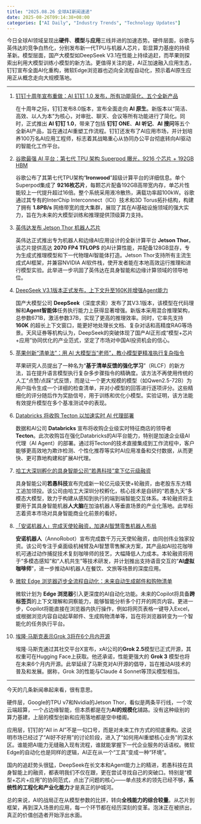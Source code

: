 ```yaml
---
title: "2025.08.26 全球AI新闻速递"
date: 2025-08-26T09:14:38+08:00
categories: ["AI Daily", "Industry Trends", "Technology Updates"]
---
```


今日全球AI领域呈现出**硬件**、**模型**与**应用**三线并进的加速态势。硬件层面，谷歌与英伟达的竞争白热化，分别发布新一代TPU与机器人芯片，彰显算力基座的持续革新。模型层面，国产大模型如DeepSeek V3.1在性能上持续追赶，而苹果则探索出利用大模型训练小模型的新方法。更值得关注的是，AI正加速融入应用生态，钉钉宣布全面AI化重构，微软Edge浏览器也迈向全流程自动化，预示着AI原生应用正从概念走向大规模落地。

---

1.  [钉钉十周年宣布重做：AI 钉钉 1.0 发布，所有功能简化、五个全新产品](https://www.ithome.com/0/878/010.htm)

    在十周年之际，钉钉发布8.0版本，宣布全面走向 **AI 原生**。新版本以“简洁、高效、以人为本”为核心，对审批、聊天、会议等所有功能进行了简化。同时，正式推出 **AI 钉钉 1.0**，带来了包括 **钉钉 ONE**、**AI 听记**、**AI 搜问**等五个全新AI产品，旨在通过AI重塑工作流程。钉钉还发布了AI应用市场，并计划培养100万名AI应用工程师，标志着其战略重心从协同办公平台彻底转向AI驱动的智能化工作平台。

2.  [谷歌最强 AI 平台：第七代 TPU 架构 Superpod 曝光，9216 个芯片 + 192GB HBM](https://www.ithome.com/0/878/003.htm)

    谷歌公布了其第七代TPU架构“**Ironwood**”超级计算平台的详细信息。单个Superpod集成了 **9216枚芯片**，每颗芯片配备192GB高带宽内存，单芯片性能较上一代提升超过16倍。整个系统采用液冷散热，满载功率超100kW。谷歌通过其专有的InterChip Interconnect（ICI）技术和3D Torus拓扑结构，构建了拥有 **1.8PB/s** 网络带宽的庞大集群，展现了其在AI基础设施领域的强大实力，旨在为未来的大模型训练和推理提供顶级算力支持。

3.  [英伟达发布 Jetson Thor 机器人芯片](https://www.ithome.com/0/877/999.htm)

    英伟达正式推出专为机器人和边缘AI应用设计的全新计算平台 **Jetson Thor**。该芯片提供高达 **2070 FP4 TFLOPS** 的AI计算性能，并配备128GB显存，专为生成式推理模型和下一代物理AI智能体打造。Jetson Thor支持所有主流生成式AI框架，并兼容NVIDIA AI软件栈，使开发者能在本地高效运行推理和进行模型实验。此举进一步巩固了英伟达在具身智能和边缘计算领域的领导地位。

4.  [DeepSeek V3.1版本正式发布，上下文升至160K并增强Agent能力](https://www.ithome.com/0/877/958.htm)

    国产大模型公司 **DeepSeek**（深度求索）发布了其V3.1版本，该模型在代码理解和**Agent智能体**任务执行能力上获得显著增强。新版本采用混合推理架构，总参数671B，激活参数37B，实现了更高的推理效率。同时，它率先支持 **160K** 的超长上下文窗口，能更好地处理长文档、复杂对话和高精度RAG等场景。天风证券等机构认为，DeepSeek的突破体现了国产AI正形成“模型+芯片+应用”协同优化的产业范式，坚定了市场对中国AI投资机会的信心。

5.  [苹果创新“清单法”：用 AI 大模型当“老师”，教小模型更精准执行复杂指令](https://www.ithome.com/0/877/986.htm)

    苹果研究人员提出了一种名为“**基于清单反馈的强化学习**”（RLCF）的新方法，旨在提升语言模型执行复杂多步骤指令的精确度。该方法不再使用传统的人工“点赞/点踩”式反馈，而是让一个更大规模的模型（如Qwen2.5-72B）为用户指令生成一个详细的检查清单，并对小模型的回答进行逐项评分。这些精细化的评分随后作为奖励信号，用于训练和优化小模型。实验证明，该方法能有效提升模型在多个基准测试中的表现。

6.  [Databricks 将收购 Tecton 以加速实时 AI 代理部署](https://analyticsindiamag.com/ai-news-updates/databricks-to-acquire-tecton-to-boost-real-time-ai-agent-deployment/)

    数据和AI公司 **Databricks** 宣布将收购企业级实时特征商店的领导者 **Tecton**。此次收购旨在强化Databricks的AI平台能力，特别是加速企业级AI代理（AI Agent）的部署。通过将Tecton的技术直接集成到工作流程中，客户能够更高效地为欺诈检测、个性化推荐等实时AI应用准备和交付数据，从而更快、更可靠地构建和扩展AI代理。

7.  [哈工大深圳孵化的具身智能公司“若愚科技”拿下亿元级融资](https://www.ithome.com/0/877/973.htm)

    具身智能公司**若愚科技**宣布完成新一轮亿元级天使+轮融资，由老股东东方精工追加领投。该公司由哈工大深圳分校孵化，核心技术是自研的“若愚九天”多模态大模型，致力于构建从感知到执行的端到端智能交互体系。本轮融资将主要用于其具身智能机器**人大脑**在加油机器人等垂直场景的产业化落地。此举标志着资本市场对具身智能商业化前景的看好。

8.  [「安诺机器人」完成天使轮融资，加速AI智慧零售机器人布局](https://36kr.com/p/3437863239437697?f=rss)

    **安诺机器人**（AnnoRobot）宣布完成数千万元天使轮融资，由同创伟业独家投资。该公司专注于桌面级机械臂及AI智慧零售解决方案，其产品如AI拉花咖啡机可通过动作捕捉技术复刻咖啡师的技艺，大幅降低人力成本。本轮融资将用于“多模态感知”和“人机共生”等技术研发，并计划推出支持语音交互的“**AI虚拟咖啡师**”，进一步推动AI机器人在餐饮、文旅等场景的深度应用。

9.  [微软 Edge 浏览器迈步全流程自动化：未来自动生成邮件和购物清单](https://www.ithome.com/0/878/000.htm)

    微软计划为 **Edge 浏览器**引入更深度的AI自动化功能。未来的Copilot将具备**跨标签页**的上下文理解和洞察能力，能够智能分析多个打开的网页内容。更进一步，Copilot将能直接在浏览器内执行操作，例如将网页表格一键导入Excel，或根据浏览内容自动起草邮件、生成购物清单等，旨在将浏览器转变为一个智能化的任务执行平台。

10. [埃隆·马斯克表示Grok 3将在6个月内开源](https://analyticsindiamag.com/ai-news-updates/elon-musk-says-grok-3-will-be-open-sourced-in-6-months/)

    埃隆·马斯克通过其社交平台X宣布，xAI公司的**Grok 2.5**模型已正式开源，其权重可在Hugging Face上获取。他还承诺，性能更强大的 **Grok 3** 模型也将在未来6个月内开源。此举延续了马斯克对AI开源的倡导，旨在推动AI技术的普及和发展。据称，Grok 3的性能与Claude 4 Sonnet等顶尖模型相当。

---

今天的几条新闻串起来看，很有意思。

硬件层，Google的TPU v7和Nvidia的Jetson Thor，看似是两条平行线，一个攻云端超算，一个占边缘智能，但本质都是在为**AI的规模化**铺路。没有这种级别的算力基建，上层的模型创新和应用落地都是空中楼阁。

应用层，钉钉的“All in AI”不是一句口号，而是对未来工作方式的彻底重构。这说明市场已经过了“AI好不好用”的讨论阶段，进入了“如何用AI重塑核心业务”的深水区。谁能把AI能力无缝融入现有流程，谁就能掌握下一代企业服务的话语权。微软Edge的自动化也是同样的逻辑，AI正在从一个“工具”变成一种“环境”。

国内的追赶势头很猛，DeepSeek在长文本和Agent能力上的精进，若愚科技在具身智能上的融资，都表明我们不仅在跟，更在尝试寻找自己的突破口。特别是“模型+芯片+应用”的协同范式，点出了问题的核心——单点技术的领先已经不够，**系统性的工程化和产业化能力**才是真正的护城河。

总的来说，AI的战局正在从模型参数的比拼，转向**全栈能力的综合较量**。从芯片到框架，再到深入场景的应用，每一个环节都在经历深刻的变革。泡沫正在被挤出，真正的价值创造者开始浮出水面。